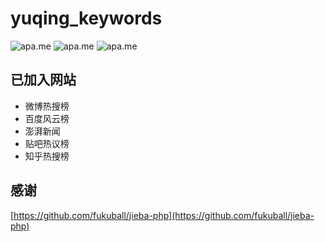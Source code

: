 # yuqing_keywords
![apa.me](https://badgen.net/github/license/xhboke/yuqing_keywords?color=pink)
![apa.me](https://badgen.net/github/stars/xhboke/yuqing_keywords)
![apa.me](https://badgen.net/github/forks/xhboke/yuqing_keywords)

## 已加入网站
* 微博热搜榜
* 百度风云榜
* 澎湃新闻
* 贴吧热议榜
* 知乎热搜榜
## 感谢
[https://github.com/fukuball/jieba-php](https://github.com/fukuball/jieba-php)